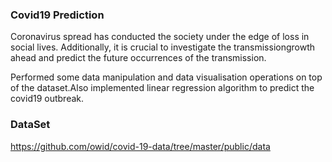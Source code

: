 ### Covid19 Prediction ###
Coronavirus spread has conducted the society under the edge of loss in social lives. Additionally, it is crucial to investigate the transmissiongrowth ahead and predict the future occurrences of the transmission.

Performed some data manipulation and data visualisation operations on top of the dataset.Also implemented linear regression algorithm to predict the covid19 outbreak.
### DataSet ###
https://github.com/owid/covid-19-data/tree/master/public/data
